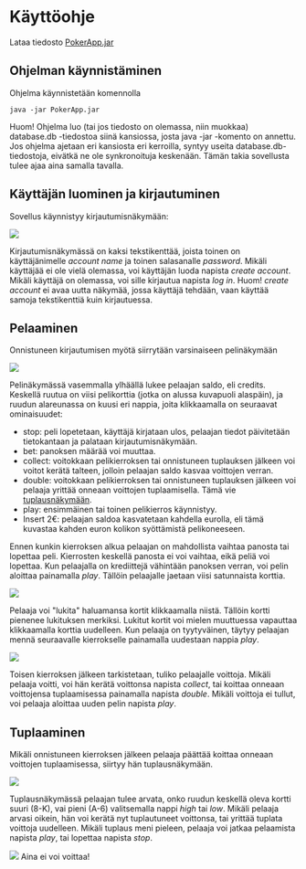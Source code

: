 # Käyttöohje

Lataa tiedosto [PokerApp.jar](https://github.com/Henrikhi/ot-harjoitustyo/releases/tag/loppupalautus)

## Ohjelman käynnistäminen

Ohjelma käynnistetään komennolla 

```
java -jar PokerApp.jar
```
Huom! Ohjelma luo (tai jos tiedosto on olemassa, niin muokkaa) database.db -tiedostoa siinä kansiossa, josta java -jar -komento on annettu. Jos ohjelma ajetaan eri kansiosta eri kerroilla, syntyy useita database.db-tiedostoja, eivätkä ne ole synkronoituja keskenään. Tämän takia sovellusta tulee ajaa aina samalla tavalla.

## Käyttäjän luominen ja kirjautuminen

Sovellus käynnistyy kirjautumisnäkymään:

<img src="https://github.com/Henrikhi/ot-harjoitustyo/blob/master/Dokumentaatio/Tiedostoja/kirjautumisNakyma.png">

Kirjautumisnäkymässä on kaksi tekstikenttää, joista toinen on käyttäjänimelle _account name_ ja toinen salasanalle _password_.
Mikäli käyttäjää ei ole vielä olemassa, voi käyttäjän luoda napista _create account_. Mikäli käyttäjä on olemassa, voi sille kirjautua napista _log in_.
Huom! _create account_ ei avaa uutta näkymää, jossa käyttäjä tehdään, vaan käyttää samoja tekstikenttiä kuin kirjautuessa.


## Pelaaminen

Onnistuneen kirjautumisen myötä siirrytään varsinaiseen pelinäkymään

<img src="https://github.com/Henrikhi/ot-harjoitustyo/blob/master/Dokumentaatio/Tiedostoja/peli1.png">

Pelinäkymässä vasemmalla ylhäällä lukee pelaajan saldo, eli credits. Keskellä ruutua on viisi pelikorttia (jotka on alussa kuvapuoli alaspäin),
ja ruudun alareunassa on kuusi eri nappia, joita klikkaamalla on seuraavat ominaisuudet:
* stop: peli lopetetaan, käyttäjä kirjataan ulos, pelaajan tiedot päivitetään
tietokantaan ja palataan kirjautumisnäkymään. 
* bet: panoksen määrää voi muuttaa.
* collect: voitokkaan pelikierroksen tai onnistuneen tuplauksen jälkeen voi voitot kerätä talteen, jolloin pelaajan saldo kasvaa voittojen verran.
* double: voitokkaan pelikierroksen tai onnistuneen tuplauksen jälkeen voi pelaaja yrittää onneaan voittojen tuplaamisella. Tämä vie [tuplausnäkymään](https://github.com/Henrikhi/ot-harjoitustyo/blob/master/Dokumentaatio/kayttoohje.md#Tuplaaminen).
* play: ensimmäinen tai toinen pelikierros käynnistyy.
* Insert 2€: pelaajan saldoa kasvatetaan kahdella eurolla, eli tämä kuvastaa kahden euron kolikon syöttämistä pelikoneeseen.

Ennen kunkin kierroksen alkua pelaajan on mahdollista vaihtaa panosta tai lopettaa peli. Kierrosten keskellä panosta ei voi vaihtaa, eikä peliä voi lopettaa.
Kun pelaajalla on krediittejä vähintään panoksen verran, voi pelin aloittaa painamalla _play_. Tällöin pelaajalle jaetaan viisi satunnaista korttia.

<img src="https://github.com/Henrikhi/ot-harjoitustyo/blob/master/Dokumentaatio/Tiedostoja/peli2.png">

Pelaaja voi "lukita" haluamansa kortit klikkaamalla niistä. Tällöin kortti pienenee lukituksen merkiksi. Lukitut kortit voi mielen muuttuessa vapauttaa klikkaamalla korttia uudelleen. Kun pelaaja on tyytyväinen, täytyy pelaajan mennä seuraavalle kierrokselle painamalla
uudestaan nappia _play_.

<img src="https://github.com/Henrikhi/ot-harjoitustyo/blob/master/Dokumentaatio/Tiedostoja/peli3.png">

Toisen kierroksen jälkeen tarkistetaan, tuliko pelaajalle voittoja. Mikäli pelaaja voitti, voi hän kerätä voittonsa napista _collect_, tai koittaa
onneaan voittojensa tuplaamisessa painamalla napista _double_. Mikäli voittoja ei tullut, voi pelaaja aloittaa uuden pelin napista _play_.

## Tuplaaminen

Mikäli onnistuneen kierroksen jälkeen pelaaja päättää koittaa onneaan voittojen tuplaamisessa, siirtyy hän tuplausnäkymään.

<img src="https://github.com/Henrikhi/ot-harjoitustyo/blob/master/Dokumentaatio/Tiedostoja/tuplaus1.png">

Tuplausnäkymässä pelaajan tulee arvata, onko ruudun keskellä oleva kortti suuri (8-K), vai pieni (A-6) valitsemalla nappi _high_ tai _low_.
Mikäli pelaaja arvasi oikein, hän voi kerätä nyt tuplautuneet voittonsa, tai yrittää tuplata voittoja uudelleen. Mikäli tuplaus meni pieleen,
pelaaja voi jatkaa pelaamista napista _play_, tai lopettaa napista _stop_.

<img src="https://github.com/Henrikhi/ot-harjoitustyo/blob/master/Dokumentaatio/Tiedostoja/tuplaus2.png">
Aina ei voi voittaa!
